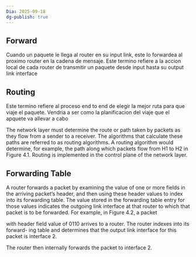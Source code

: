 ```yaml
---
Dia: 2025-09-18
dg-publish: true
---
```

## Forward 
Cuando un paquete le llega al router en su input link, este lo forwardea al proximo router en la cadena de mensaje. Este termino refiere a la accion local de cada router de transmitir un paquete desde input hasta su output link interface



## Routing 
Este termino refiere al proceso end to end de elegir la mejor ruta para que viaje el paquete. 
Vendria a ser como la planificacion del viaje que el apquete va allevar a cabo

The network layer must determine the route or path taken by packets as
they flow from a sender to a receiver. The algorithms that calculate these paths
are referred to as routing algorithms. A routing algorithm would determine, for
example, the path along which packets flow from H1 to H2 in Figure 4.1. Routing
is implemented in the control plane of the network layer.


## Forwarding Table 
A router forwards a  packet by examining the value of one or more fields in the arriving packet’s header,
and then using these header values to index into its forwarding table. The value stored
in the forwarding table entry for those values indicates the outgoing link interface at
that router to which that packet is to be forwarded. For example, in Figure 4.2, a packet

with header field value of 0110 arrives to a router. The router indexes into its forward-
ing table and determines that the output link interface for this packet is interface 2.

The router then internally forwards the packet to interface 2.